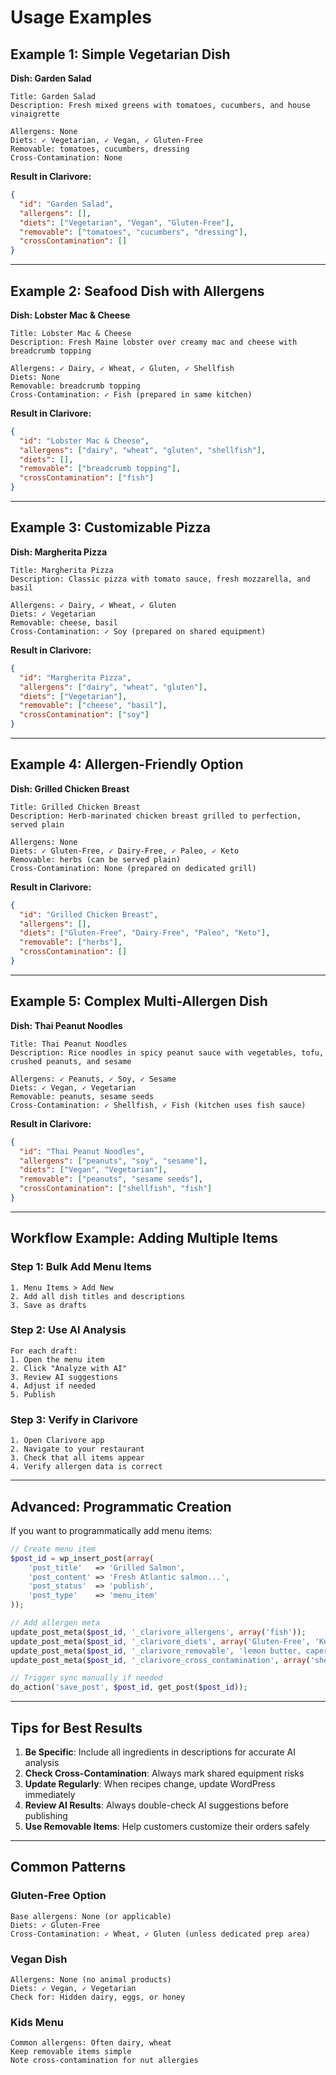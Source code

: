 # Usage Examples

## Example 1: Simple Vegetarian Dish

**Dish: Garden Salad**

```
Title: Garden Salad
Description: Fresh mixed greens with tomatoes, cucumbers, and house vinaigrette

Allergens: None
Diets: ✓ Vegetarian, ✓ Vegan, ✓ Gluten-Free
Removable: tomatoes, cucumbers, dressing
Cross-Contamination: None
```

**Result in Clarivore:**
```json
{
  "id": "Garden Salad",
  "allergens": [],
  "diets": ["Vegetarian", "Vegan", "Gluten-Free"],
  "removable": ["tomatoes", "cucumbers", "dressing"],
  "crossContamination": []
}
```

---

## Example 2: Seafood Dish with Allergens

**Dish: Lobster Mac & Cheese**

```
Title: Lobster Mac & Cheese
Description: Fresh Maine lobster over creamy mac and cheese with breadcrumb topping

Allergens: ✓ Dairy, ✓ Wheat, ✓ Gluten, ✓ Shellfish
Diets: None
Removable: breadcrumb topping
Cross-Contamination: ✓ Fish (prepared in same kitchen)
```

**Result in Clarivore:**
```json
{
  "id": "Lobster Mac & Cheese",
  "allergens": ["dairy", "wheat", "gluten", "shellfish"],
  "diets": [],
  "removable": ["breadcrumb topping"],
  "crossContamination": ["fish"]
}
```

---

## Example 3: Customizable Pizza

**Dish: Margherita Pizza**

```
Title: Margherita Pizza
Description: Classic pizza with tomato sauce, fresh mozzarella, and basil

Allergens: ✓ Dairy, ✓ Wheat, ✓ Gluten
Diets: ✓ Vegetarian
Removable: cheese, basil
Cross-Contamination: ✓ Soy (prepared on shared equipment)
```

**Result in Clarivore:**
```json
{
  "id": "Margherita Pizza",
  "allergens": ["dairy", "wheat", "gluten"],
  "diets": ["Vegetarian"],
  "removable": ["cheese", "basil"],
  "crossContamination": ["soy"]
}
```

---

## Example 4: Allergen-Friendly Option

**Dish: Grilled Chicken Breast**

```
Title: Grilled Chicken Breast
Description: Herb-marinated chicken breast grilled to perfection, served plain

Allergens: None
Diets: ✓ Gluten-Free, ✓ Dairy-Free, ✓ Paleo, ✓ Keto
Removable: herbs (can be served plain)
Cross-Contamination: None (prepared on dedicated grill)
```

**Result in Clarivore:**
```json
{
  "id": "Grilled Chicken Breast",
  "allergens": [],
  "diets": ["Gluten-Free", "Dairy-Free", "Paleo", "Keto"],
  "removable": ["herbs"],
  "crossContamination": []
}
```

---

## Example 5: Complex Multi-Allergen Dish

**Dish: Thai Peanut Noodles**

```
Title: Thai Peanut Noodles
Description: Rice noodles in spicy peanut sauce with vegetables, tofu, crushed peanuts, and sesame

Allergens: ✓ Peanuts, ✓ Soy, ✓ Sesame
Diets: ✓ Vegan, ✓ Vegetarian
Removable: peanuts, sesame seeds
Cross-Contamination: ✓ Shellfish, ✓ Fish (kitchen uses fish sauce)
```

**Result in Clarivore:**
```json
{
  "id": "Thai Peanut Noodles",
  "allergens": ["peanuts", "soy", "sesame"],
  "diets": ["Vegan", "Vegetarian"],
  "removable": ["peanuts", "sesame seeds"],
  "crossContamination": ["shellfish", "fish"]
}
```

---

## Workflow Example: Adding Multiple Items

### Step 1: Bulk Add Menu Items

```
1. Menu Items > Add New
2. Add all dish titles and descriptions
3. Save as drafts
```

### Step 2: Use AI Analysis

```
For each draft:
1. Open the menu item
2. Click "Analyze with AI"
3. Review AI suggestions
4. Adjust if needed
5. Publish
```

### Step 3: Verify in Clarivore

```
1. Open Clarivore app
2. Navigate to your restaurant
3. Check that all items appear
4. Verify allergen data is correct
```

---

## Advanced: Programmatic Creation

If you want to programmatically add menu items:

```php
// Create menu item
$post_id = wp_insert_post(array(
    'post_title'   => 'Grilled Salmon',
    'post_content' => 'Fresh Atlantic salmon...',
    'post_status'  => 'publish',
    'post_type'    => 'menu_item'
));

// Add allergen meta
update_post_meta($post_id, '_clarivore_allergens', array('fish'));
update_post_meta($post_id, '_clarivore_diets', array('Gluten-Free', 'Keto'));
update_post_meta($post_id, '_clarivore_removable', 'lemon butter, capers');
update_post_meta($post_id, '_clarivore_cross_contamination', array('shellfish'));

// Trigger sync manually if needed
do_action('save_post', $post_id, get_post($post_id));
```

---

## Tips for Best Results

1. **Be Specific**: Include all ingredients in descriptions for accurate AI analysis
2. **Check Cross-Contamination**: Always mark shared equipment risks
3. **Update Regularly**: When recipes change, update WordPress immediately
4. **Review AI Results**: Always double-check AI suggestions before publishing
5. **Use Removable Items**: Help customers customize their orders safely

---

## Common Patterns

### Gluten-Free Option
```
Base allergens: None (or applicable)
Diets: ✓ Gluten-Free
Cross-Contamination: ✓ Wheat, ✓ Gluten (unless dedicated prep area)
```

### Vegan Dish
```
Allergens: None (no animal products)
Diets: ✓ Vegan, ✓ Vegetarian
Check for: Hidden dairy, eggs, or honey
```

### Kids Menu
```
Common allergens: Often dairy, wheat
Keep removable items simple
Note cross-contamination for nut allergies
```
